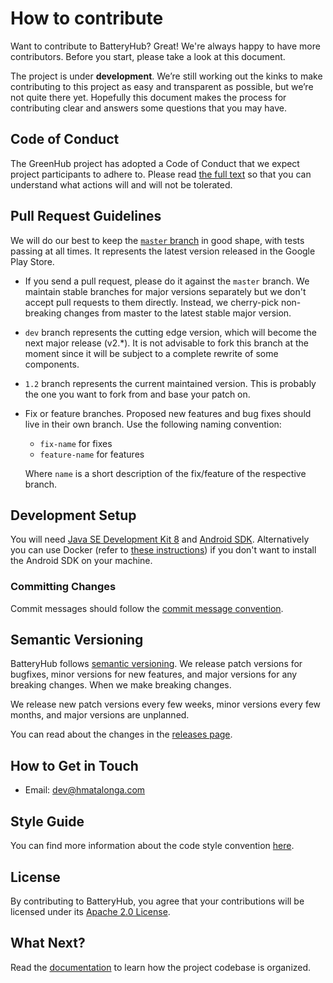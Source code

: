 # How to contribute

Want to contribute to BatteryHub? Great! We're always happy to have more contributors. Before you start, please take a look at this document. 

The project is under **development**. We’re still working out the kinks to make contributing to this project as easy and transparent as possible, but we’re not quite there yet. Hopefully this document makes the process for contributing clear and answers some questions that you may have.


## Code of Conduct

The GreenHub project has adopted a Code of Conduct that we expect project participants to adhere to. Please read [the full text](CODE_OF_CONDUCT.md) so that you can understand what actions will and will not be tolerated.

## Pull Request Guidelines

We will do our best to keep the [`master` branch](https://github.com/greenhub-project/batteryhub/tree/master) in good shape, with tests passing at all times. It represents the latest version released in the Google Play Store.

- If you send a pull request, please do it against the `master` branch. We maintain stable branches for major versions separately but we don't accept pull requests to them directly. Instead, we cherry-pick non-breaking changes from master to the latest stable major version.

- `dev` branch represents the cutting edge version, which will become the next major release (v2.*). It is not advisable to fork this branch at the moment since it will be subject to a complete rewrite of some components.

- `1.2` branch represents the current maintained version. This is probably the one you want to fork from and base your patch on.

- Fix or feature branches. Proposed new features and bug fixes should live in their own branch. Use the following naming convention: 
    - `fix-name` for fixes
    - `feature-name` for features
    
  Where `name` is a short description of the fix/feature of the respective branch.

## Development Setup

You will need [Java SE Development Kit 8](http://www.oracle.com/technetwork/java/javase/downloads/jdk8-downloads-2133151.html) and [Android SDK](https://developer.android.com/studio/#downloads). Alternatively you can use Docker (refer to [these instructions](/README.md#docker)) if you don't want to install the Android SDK on your machine.

### Committing Changes

Commit messages should follow the [commit message convention](COMMIT_CONVENTION.md).

## Semantic Versioning

BatteryHub follows [semantic versioning](http://semver.org/). We release patch versions for bugfixes, minor versions for new features, and major versions for any breaking changes. When we make breaking changes.

We release new patch versions every few weeks, minor versions every few months, and major versions are unplanned.

You can read about the changes in the [releases page](https://github.com/greenhub-project/batteryhub/releases).

## How to Get in Touch

- Email: [dev@hmatalonga.com](mailto:dev@hmatalonga.com)

## Style Guide

You can find more information about the code style convention [here](CODESTYLE.md).

## License

By contributing to BatteryHub, you agree that your contributions will be licensed under its [Apache 2.0 License](https://opensource.org/licenses/Apache-2.0).

## What Next?

Read the [documentation](https://docs.greenhubproject.org) to learn how the project codebase is organized.
